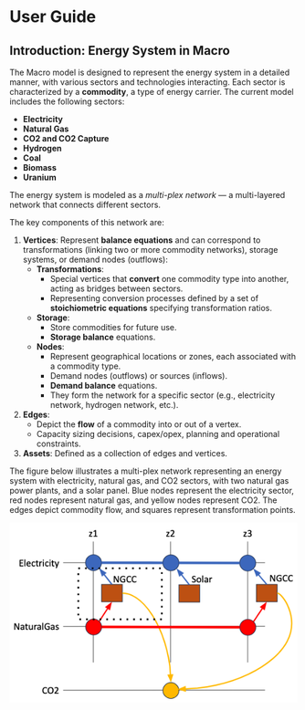 # User Guide

## Introduction: Energy System in Macro

The Macro model is designed to represent the energy system in a detailed manner, with various sectors and technologies interacting. Each sector is characterized by a **commodity**, a type of energy carrier. The current model includes the following sectors:

- **Electricity**
- **Natural Gas**
- **CO2 and CO2 Capture**
- **Hydrogen**
- **Coal**
- **Biomass**
- **Uranium**

The energy system is modeled as a *multi-plex network* — a multi-layered network that connects different sectors.

The key components of this network are:

1. **Vertices**: Represent **balance equations** and can correspond to transformations (linking two or more commodity networks), storage systems, or demand nodes (outflows):
    - **Transformations**: 
        - Special vertices that **convert** one commodity type into another, acting as bridges between sectors. 
        - Representing conversion processes defined by a set of **stoichiometric equations** specifying transformation ratios.
    - **Storage**: 
        - Store commodities for future use.
        - **Storage balance** equations.
    - **Nodes**:
        - Represent geographical locations or zones, each associated with a commodity type.
        - Demand nodes (outflows) or sources (inflows).
        - **Demand balance** equations.
        - They form the network for a specific sector (e.g., electricity network, hydrogen network, etc.).
2. **Edges**: 
    - Depict the **flow** of a commodity into or out of a vertex.
    - Capacity sizing decisions, capex/opex, planning and operational constraints.
3. **Assets**: Defined as a collection of edges and vertices.

The figure below illustrates a multi-plex network representing an energy system with electricity, natural gas, and CO2 sectors, with two natural gas power plants, and a solar panel. Blue nodes represent the electricity sector, red nodes represent natural gas, and yellow nodes represent CO2. The edges depict commodity flow, and squares represent transformation points.

![Energy System](../images/network.png)